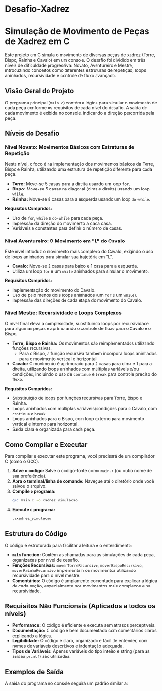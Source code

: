 # Desafio-Xadrez

# Simulação de Movimento de Peças de Xadrez em C

Este projeto em C simula o movimento de diversas peças de xadrez (Torre, Bispo, Rainha e Cavalo) em um console. O desafio foi dividido em três níveis de dificuldade progressiva: Novato, Aventureiro e Mestre, introduzindo conceitos como diferentes estruturas de repetição, loops aninhados, recursividade e controle de fluxo avançado.

## Visão Geral do Projeto

O programa principal (`main.c`) contém a lógica para simular o movimento de cada peça conforme os requisitos de cada nível do desafio. A saída de cada movimento é exibida no console, indicando a direção percorrida pela peça.

## Níveis do Desafio

### Nível Novato: Movimentos Básicos com Estruturas de Repetição

Neste nível, o foco é na implementação dos movimentos básicos da Torre, Bispo e Rainha, utilizando uma estrutura de repetição diferente para cada peça.

* **Torre:** Move-se 5 casas para a direita usando um loop `for`.
* **Bispo:** Move-se 5 casas na diagonal (cima e direita) usando um loop `while`.
* **Rainha:** Move-se 8 casas para a esquerda usando um loop `do-while`.

**Requisitos Cumpridos:**

* Uso de `for`, `while` e `do-while` para cada peça.
* Impressão da direção do movimento a cada casa.
* Variáveis e constantes para definir o número de casas.

### Nível Aventureiro: O Movimento em "L" do Cavalo

Este nível introduz o movimento mais complexo do Cavalo, exigindo o uso de loops aninhados para simular sua trajetória em "L".

* **Cavalo:** Move-se 2 casas para baixo e 1 casa para a esquerda.
* Utiliza um loop `for` e um `while` aninhados para simular o movimento.

**Requisitos Cumpridos:**

* Implementação do movimento do Cavalo.
* Uso de pelo menos dois loops aninhados (um `for` e um `while`).
* Impressão das direções de cada etapa do movimento do Cavalo.

### Nível Mestre: Recursividade e Loops Complexos

O nível final eleva a complexidade, substituindo loops por recursividade para algumas peças e aprimorando o controle de fluxo para o Cavalo e o Bispo.

* **Torre, Bispo e Rainha:** Os movimentos são reimplementados utilizando funções recursivas.
    * Para o Bispo, a função recursiva também incorpora loops aninhados para o movimento vertical e horizontal.
* **Cavalo:** O movimento é aprimorado para 2 casas para cima e 1 para a direita, utilizando loops aninhados com múltiplas variáveis e/ou condições, incluindo o uso de `continue` e `break` para controle preciso do fluxo.

**Requisitos Cumpridos:**

* Substituição de loops por funções recursivas para Torre, Bispo e Rainha.
* Loops aninhados com múltiplas variáveis/condições para o Cavalo, com `continue` e `break`.
* Loops aninhados para o Bispo, com loop externo para movimento vertical e interno para horizontal.
* Saída clara e organizada para cada peça.

## Como Compilar e Executar

Para compilar e executar este programa, você precisará de um compilador C (como o GCC).

1.  **Salve o código:** Salve o código-fonte como `main.c` (ou outro nome de sua preferência).
2.  **Abra o terminal/linha de comando:** Navegue até o diretório onde você salvou o arquivo.
3.  **Compile o programa:**
    ```bash
    gcc main.c -o xadrez_simulacao
    ```
4.  **Execute o programa:**
    ```bash
    ./xadrez_simulacao
    ```

## Estrutura do Código

O código é estruturado para facilitar a leitura e o entendimento:

* **`main` function:** Contém as chamadas para as simulações de cada peça, organizadas por nível de desafio.
* **Funções Recursivas:** `moverTorreRecursivo`, `moverBispoRecursivo`, `moverRainhaRecursivo` implementam os movimentos utilizando recursividade para o nível mestre.
* **Comentários:** O código é amplamente comentado para explicar a lógica de cada seção, especialmente nos movimentos mais complexos e na recursividade.

## Requisitos Não Funcionais (Aplicados a todos os níveis)

* **Performance:** O código é eficiente e executa sem atrasos perceptíveis.
* **Documentação:** O código é bem documentado com comentários claros explicando a lógica.
* **Legibilidade:** O código é claro, organizado e fácil de entender, com nomes de variáveis descritivos e indentação adequada.
* **Tipos de Variáveis:** Apenas variáveis do tipo inteiro e string (para as saídas `printf`) são utilizadas.

## Exemplos de Saída

A saída do programa no console seguirá um padrão similar a:
